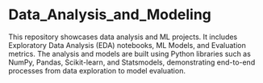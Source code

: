 # Data_Analysis_and_Modeling
This repository showcases data analysis and ML projects. It includes Exploratory Data Analysis (EDA) notebooks, ML Models, and Evaluation metrics. The analysis and models are built using Python libraries such as NumPy, Pandas, Scikit-learn, and Statsmodels, demonstrating end-to-end processes from data exploration to model evaluation.
